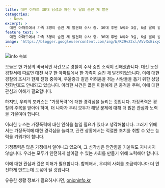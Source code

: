 ```yaml
---
title: 대전 아파트 30대 남성과 어린 두 딸의 숨진 채 발견
categories:
  - News
excerpt: >
  대전 아파트에서 가족 3명이 숨진 채 발견돼 수사 중. 30대 후반 A씨와 3살, 6살 딸이 발견됐고, 아들과 연락이 닿지 않아 아버지가 신고했다. 유서로 극단적 선택 가능성 추정. 경찰은 타살 혐의 없다고 밝히고 정확한 경위 조사 중. ※우울감 등 고민 시 109로 상담 요망. (150자)
feature_text: >
  대전 아파트에서 가족 3명이 숨진 채 발견돼 수사 중. 30대 후반 A씨와 3살, 6살 딸이 발견됐고, 아들과 연락이 닿지 않아 아버지가 신고했다. 유서로 극단적 선택 가능성 추정. 경찰은 타살 혐의 없다고 밝히고 정확한 경위 조사 중. ※우울감 등 고민 시 109로 상담 요망. (150자)
image: 'https://blogger.googleusercontent.com/img/b/R29vZ2xl/AVvXsEixyZcFfHzMRdzZMjFBmAUKJYCLCGyLL1o632UiGVXcaFdKo_bkvkuCioo0uUKlGfBVcT3P84aROyZIXSBEx3Aw5nCQ3pTgDom1WDC4m8eifvWiAmWEEVb4x6G_l8C0QH225ldMjyaFvpxGEBGNO37VmDTDMHGhJPq73UglMfDca1-0aw/s1600/blogspot.png'
---
```


<p><img src="https://blogger.googleusercontent.com/img/b/R29vZ2xl/AVvXsEixyZcFfHzMRdzZMjFBmAUKJYCLCGyLL1o632UiGVXcaFdKo_bkvkuCioo0uUKlGfBVcT3P84aROyZIXSBEx3Aw5nCQ3pTgDom1WDC4m8eifvWiAmWEEVb4x6G_l8C0QH225ldMjyaFvpxGEBGNO37VmDTDMHGhJPq73UglMfDca1-0aw/s1600/blogspot.png" alt="info 속보" /></p>

<p>오늘은 한 가정의 비극적인 사건으로 경찰이 수사 중인 소식이 전해졌습니다. 대전 둔산경찰서에 따르면 대전 서구 한 아파트에서 한 가족이 숨진 채 발견되었습니다. 이에 대한 경찰의 조사가 현재 진행 중이며, 우울증과 같은 어려움을 겪는 사람들을 돕기 위한 상담 전화번호도 안내되고 있습니다. 이러한 사건은 많은 이들에게 큰 충격을 주며, 이에 대한 관심과 이해가 필요합니다. </p>

<p>하지만, 우리의 포커스는 "가정폭력"에 대한 경각심을 늘리는 것입니다. 가정폭력은 경찰의 주목을 받아야 하며, 더 나아가 우리 모두가 해당 문제에 대해 더 많은 관심과 노력을 기울여야 합니다. </p>

<p>이러한 뉴스는 가정폭력에 대한 인식을 높일 필요가 있다고 생각해봅니다. 그러기 위해서는 가정폭력에 대한 경각심을 늘리고, 관련 상황에서는 적절한 조치를 취할 수 있는 능력을 키워가야 합니다.</p>

<p>가정폭력은 많은 가정에서 일어나고 있으며, 그 심각성은 안간힘을 기울여도 지나치지 않습니다. 우리는 모두가 안전하게 살아갈 수 있는 사회를 만들기 위해 노력해야 합니다. </p>

<p>이에 대한 관심과 깊은 이해가 필요합니다. 함께해서, 우리의 사회를 조금씩이나마 더 안전하게 만드는데 도움이 될 것입니다.</p>
유용한 생활 정보가 필요하시다면, <a href="https://onioninfo.kr" rel="dofollow">onioninfo.kr</a>



